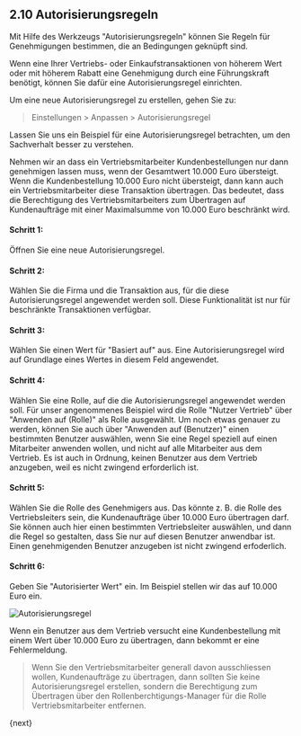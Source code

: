 ## 2.10 Autorisierungsregeln

Mit Hilfe des Werkzeugs "Autorisierungsregeln" können Sie Regeln für Genehmigungen bestimmen, die an Bedingungen geknüpft sind.

Wenn eine Ihrer Vertriebs- oder Einkaufstransaktionen von höherem Wert oder mit höherem Rabatt eine Genehmigung durch eine Führungskraft benötigt, können Sie dafür eine Autorisierungsregel einrichten.

Um eine neue Autorisierungsregel zu erstellen, gehen Sie zu:

> Einstellungen > Anpassen > Autorisierungsregel

Lassen Sie uns ein Beispiel für eine Autorisierungsregel betrachten, um den Sachverhalt besser zu verstehen.

Nehmen wir an dass ein Vertriebsmitarbeiter Kundenbestellungen nur dann genehmigen lassen muss, wenn der Gesamtwert 10.000 Euro übersteigt. Wenn die Kundenbestellung 10.000 Euro nicht übersteigt, dann kann auch ein Vertriebsmitarbeiter diese Transaktion übertragen. Das bedeutet, dass die Berechtigung des Vertriebsmitarbeiters zum Übertragen auf Kundenaufträge mit einer Maximalsumme von 10.000 Euro beschränkt wird.

#### Schritt 1:

Öffnen Sie eine neue Autorisierungsregel.

#### Schritt 2: 

Wählen Sie die Firma und die Transaktion aus, für die diese Autorisierungsregel angewendet werden soll. Diese Funktionalität ist nur für beschränkte Transaktionen verfügbar.

#### Schritt 3: 

Wählen Sie einen Wert für "Basiert auf" aus. Eine Autorisierungsregel wird auf Grundlage eines Wertes in diesem Feld angewendet.

#### Schritt 4: 

Wählen Sie eine Rolle, auf die die Autorisierungsregel angewendet werden soll. Für unser angenommenes Beispiel wird die Rolle "Nutzer Vertrieb" über "Anwenden auf (Rolle)" als Rolle ausgewählt. Um noch etwas genauer zu werden, können Sie auch über "Anwenden auf (Benutzer)" einen bestimmten Benutzer auswählen, wenn Sie eine Regel speziell auf einen Mitarbeiter anwenden wollen, und nicht auf alle Mitarbeiter aus dem Vertrieb. Es ist auch in Ordnung, keinen Benutzer aus dem Vertrieb anzugeben, weil es nicht zwingend erforderlich ist.

#### Schritt 5: 

Wählen Sie die Rolle des Genehmigers aus. Das könnte z. B. die Rolle des Vertriebsleiters sein, die Kundenaufträge über 10.000 Euro übertragen darf. Sie können auch hier einen bestimmten Vertriebsleiter auswählen, und dann die Regel so gestalten, dass Sie nur auf diesen Benutzer anwendbar ist. Einen genehmigenden Benutzer anzugeben ist nicht zwingend erfoderlich.

#### Schritt 6: 

Geben Sie "Autorisierter Wert" ein. Im Beispiel stellen wir das auf 10.000 Euro ein.

<img class="screenshot" alt="Autorisierungsregel" src="{{docs_base_url}}/assets/img/setup/auth-rule.png">

Wenn ein Benutzer aus dem Vertrieb versucht eine Kundenbestellung mit einem Wert über 10.000 Euro zu übertragen, dann bekommt er eine Fehlermeldung.

>Wenn Sie den Vertriebsmitarbeiter generall davon ausschliessen wollen, Kundenaufträge zu übertragen, dann sollten Sie keine Autorisierungsregel erstellen, sondern die Berechtigung zum Übertragen über den Rollenberchtigungs-Manager für die Rolle Vertriebsmitarbeiter entfernen.

{next}
